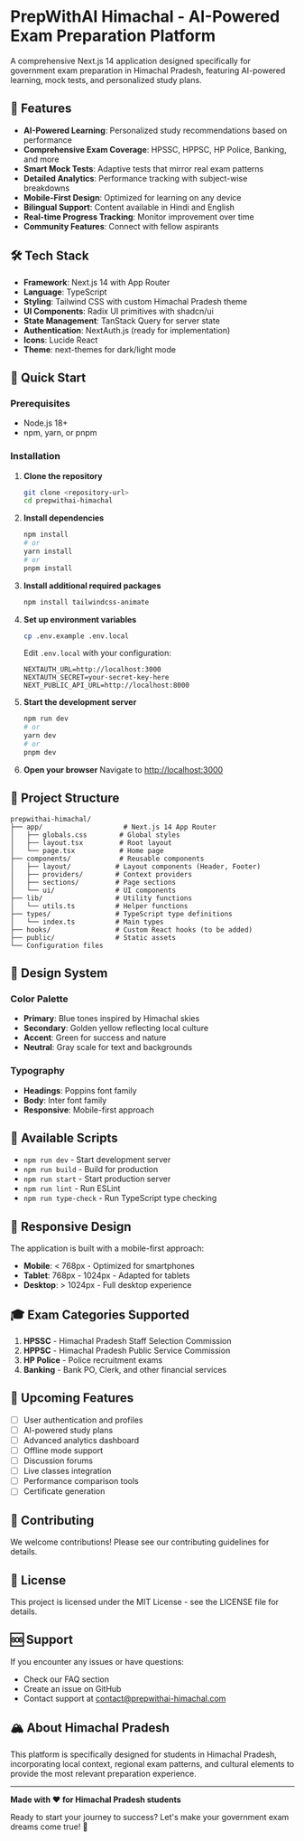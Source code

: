 # PrepWithAI Himachal - AI-Powered Exam Preparation Platform

A comprehensive Next.js 14 application designed specifically for government exam preparation in Himachal Pradesh, featuring AI-powered learning, mock tests, and personalized study plans.

## 🎯 Features

- **AI-Powered Learning**: Personalized study recommendations based on performance
- **Comprehensive Exam Coverage**: HPSSC, HPPSC, HP Police, Banking, and more
- **Smart Mock Tests**: Adaptive tests that mirror real exam patterns
- **Detailed Analytics**: Performance tracking with subject-wise breakdowns
- **Mobile-First Design**: Optimized for learning on any device
- **Bilingual Support**: Content available in Hindi and English
- **Real-time Progress Tracking**: Monitor improvement over time
- **Community Features**: Connect with fellow aspirants

## 🛠 Tech Stack

- **Framework**: Next.js 14 with App Router
- **Language**: TypeScript
- **Styling**: Tailwind CSS with custom Himachal Pradesh theme
- **UI Components**: Radix UI primitives with shadcn/ui
- **State Management**: TanStack Query for server state
- **Authentication**: NextAuth.js (ready for implementation)
- **Icons**: Lucide React
- **Theme**: next-themes for dark/light mode

## 🚀 Quick Start

### Prerequisites

- Node.js 18+ 
- npm, yarn, or pnpm

### Installation

1. **Clone the repository**
   ```bash
   git clone <repository-url>
   cd prepwithai-himachal
   ```

2. **Install dependencies**
   ```bash
   npm install
   # or
   yarn install
   # or
   pnpm install
   ```

3. **Install additional required packages**
   ```bash
   npm install tailwindcss-animate
   ```

4. **Set up environment variables**
   ```bash
   cp .env.example .env.local
   ```
   
   Edit `.env.local` with your configuration:
   ```env
   NEXTAUTH_URL=http://localhost:3000
   NEXTAUTH_SECRET=your-secret-key-here
   NEXT_PUBLIC_API_URL=http://localhost:8000
   ```

5. **Start the development server**
   ```bash
   npm run dev
   # or
   yarn dev
   # or
   pnpm dev
   ```

6. **Open your browser**
   Navigate to [http://localhost:3000](http://localhost:3000)

## 📁 Project Structure

```
prepwithai-himachal/
├── app/                    # Next.js 14 App Router
│   ├── globals.css        # Global styles
│   ├── layout.tsx         # Root layout
│   └── page.tsx           # Home page
├── components/            # Reusable components
│   ├── layout/           # Layout components (Header, Footer)
│   ├── providers/        # Context providers
│   ├── sections/         # Page sections
│   └── ui/               # UI components
├── lib/                  # Utility functions
│   └── utils.ts          # Helper functions
├── types/                # TypeScript type definitions
│   └── index.ts          # Main types
├── hooks/                # Custom React hooks (to be added)
├── public/               # Static assets
└── Configuration files
```

## 🎨 Design System

### Color Palette
- **Primary**: Blue tones inspired by Himachal skies
- **Secondary**: Golden yellow reflecting local culture
- **Accent**: Green for success and nature
- **Neutral**: Gray scale for text and backgrounds

### Typography
- **Headings**: Poppins font family
- **Body**: Inter font family
- **Responsive**: Mobile-first approach

## 🔧 Available Scripts

- `npm run dev` - Start development server
- `npm run build` - Build for production
- `npm run start` - Start production server
- `npm run lint` - Run ESLint
- `npm run type-check` - Run TypeScript type checking

## 📱 Responsive Design

The application is built with a mobile-first approach:
- **Mobile**: < 768px - Optimized for smartphones
- **Tablet**: 768px - 1024px - Adapted for tablets
- **Desktop**: > 1024px - Full desktop experience

## 🎓 Exam Categories Supported

1. **HPSSC** - Himachal Pradesh Staff Selection Commission
2. **HPPSC** - Himachal Pradesh Public Service Commission  
3. **HP Police** - Police recruitment exams
4. **Banking** - Bank PO, Clerk, and other financial services

## 🔮 Upcoming Features

- [ ] User authentication and profiles
- [ ] AI-powered study plans
- [ ] Advanced analytics dashboard
- [ ] Offline mode support
- [ ] Discussion forums
- [ ] Live classes integration
- [ ] Performance comparison tools
- [ ] Certificate generation

## 🤝 Contributing

We welcome contributions! Please see our contributing guidelines for details.

## 📄 License

This project is licensed under the MIT License - see the LICENSE file for details.

## 🆘 Support

If you encounter any issues or have questions:
- Check our FAQ section
- Create an issue on GitHub
- Contact support at contact@prepwithai-himachal.com

## 🏔️ About Himachal Pradesh

This platform is specifically designed for students in Himachal Pradesh, incorporating local context, regional exam patterns, and cultural elements to provide the most relevant preparation experience.

---

**Made with ❤️ for Himachal Pradesh students**

Ready to start your journey to success? Let's make your government exam dreams come true! 🎯
